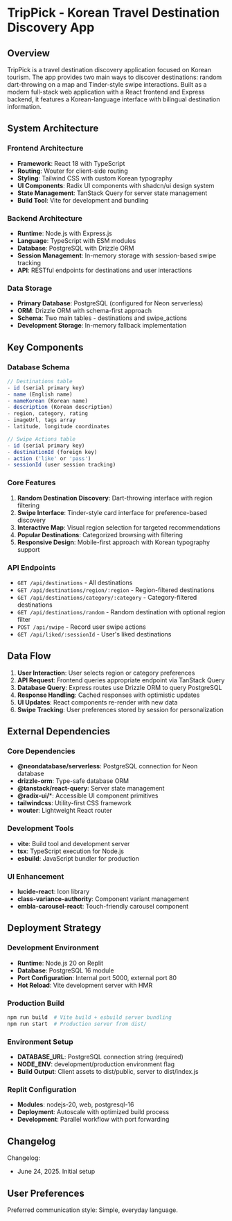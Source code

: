 # TripPick - Korean Travel Destination Discovery App

## Overview

TripPick is a travel destination discovery application focused on Korean tourism. The app provides two main ways to discover destinations: random dart-throwing on a map and Tinder-style swipe interactions. Built as a modern full-stack web application with a React frontend and Express backend, it features a Korean-language interface with bilingual destination information.

## System Architecture

### Frontend Architecture
- **Framework**: React 18 with TypeScript
- **Routing**: Wouter for client-side routing
- **Styling**: Tailwind CSS with custom Korean typography
- **UI Components**: Radix UI components with shadcn/ui design system
- **State Management**: TanStack Query for server state management
- **Build Tool**: Vite for development and bundling

### Backend Architecture
- **Runtime**: Node.js with Express.js
- **Language**: TypeScript with ESM modules
- **Database**: PostgreSQL with Drizzle ORM
- **Session Management**: In-memory storage with session-based swipe tracking
- **API**: RESTful endpoints for destinations and user interactions

### Data Storage
- **Primary Database**: PostgreSQL (configured for Neon serverless)
- **ORM**: Drizzle ORM with schema-first approach
- **Schema**: Two main tables - destinations and swipe_actions
- **Development Storage**: In-memory fallback implementation

## Key Components

### Database Schema
```typescript
// Destinations table
- id (serial primary key)
- name (English name)
- nameKorean (Korean name)
- description (Korean description)
- region, category, rating
- imageUrl, tags array
- latitude, longitude coordinates

// Swipe Actions table
- id (serial primary key)
- destinationId (foreign key)
- action ('like' or 'pass')
- sessionId (user session tracking)
```

### Core Features
1. **Random Destination Discovery**: Dart-throwing interface with region filtering
2. **Swipe Interface**: Tinder-style card interface for preference-based discovery
3. **Interactive Map**: Visual region selection for targeted recommendations
4. **Popular Destinations**: Categorized browsing with filtering
5. **Responsive Design**: Mobile-first approach with Korean typography support

### API Endpoints
- `GET /api/destinations` - All destinations
- `GET /api/destinations/region/:region` - Region-filtered destinations
- `GET /api/destinations/category/:category` - Category-filtered destinations
- `GET /api/destinations/random` - Random destination with optional region filter
- `POST /api/swipe` - Record user swipe actions
- `GET /api/liked/:sessionId` - User's liked destinations

## Data Flow

1. **User Interaction**: User selects region or category preferences
2. **API Request**: Frontend queries appropriate endpoint via TanStack Query
3. **Database Query**: Express routes use Drizzle ORM to query PostgreSQL
4. **Response Handling**: Cached responses with optimistic updates
5. **UI Updates**: React components re-render with new data
6. **Swipe Tracking**: User preferences stored by session for personalization

## External Dependencies

### Core Dependencies
- **@neondatabase/serverless**: PostgreSQL connection for Neon database
- **drizzle-orm**: Type-safe database ORM
- **@tanstack/react-query**: Server state management
- **@radix-ui/***: Accessible UI component primitives
- **tailwindcss**: Utility-first CSS framework
- **wouter**: Lightweight React router

### Development Tools
- **vite**: Build tool and development server
- **tsx**: TypeScript execution for Node.js
- **esbuild**: JavaScript bundler for production

### UI Enhancement
- **lucide-react**: Icon library
- **class-variance-authority**: Component variant management
- **embla-carousel-react**: Touch-friendly carousel component

## Deployment Strategy

### Development Environment
- **Runtime**: Node.js 20 on Replit
- **Database**: PostgreSQL 16 module
- **Port Configuration**: Internal port 5000, external port 80
- **Hot Reload**: Vite development server with HMR

### Production Build
```bash
npm run build  # Vite build + esbuild server bundling
npm run start  # Production server from dist/
```

### Environment Setup
- **DATABASE_URL**: PostgreSQL connection string (required)
- **NODE_ENV**: development/production environment flag
- **Build Output**: Client assets to dist/public, server to dist/index.js

### Replit Configuration
- **Modules**: nodejs-20, web, postgresql-16
- **Deployment**: Autoscale with optimized build process
- **Development**: Parallel workflow with port forwarding

## Changelog

Changelog:
- June 24, 2025. Initial setup

## User Preferences

Preferred communication style: Simple, everyday language.